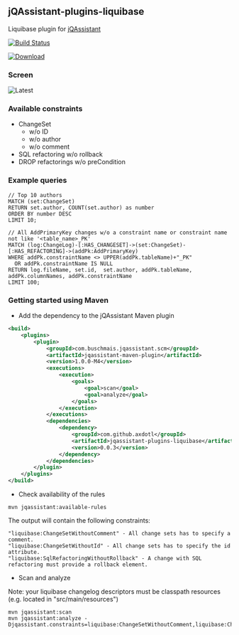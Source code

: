 ## jQAssistant-plugins-liquibase

Liquibase plugin for [jQAssistant](https://jqassistant.org)

[![Build Status](https://travis-ci.org/axdotl/jqassistant-plugins-liquibase.svg)](https://travis-ci.org/axdotl/jqassistant-plugins-liquibase)

[ ![Download](https://api.bintray.com/packages/axdotl/maven/jqassistant-plugins-liquibase/images/download.svg) ](https://bintray.com/axdotl/maven/jqassistant-plugins-liquibase/_latestVersion)

### Screen
![Latest](https://github.com/axdotl/jqassistant-plugins-liquibase/blob/master/liquibase/screens/latest.png)

### Available constraints
* ChangeSet
  * w/o ID
  * w/o author
  * w/o comment
* SQL refactoring w/o rollback
* DROP refactorings w/o preCondition


### Example queries
```
// Top 10 authors
MATCH (set:ChangeSet)
RETURN set.author, COUNT(set.author) as number
ORDER BY number DESC
LIMIT 10;

// All AddPrimaryKey changes w/o a constraint name or constraint name not like '<table_name>_PK'
MATCH (log:ChangeLog)-[:HAS_CHANGESET]->(set:ChangeSet)-[:HAS_REFACTORING]->(addPk:AddPrimaryKey)
WHERE addPk.constraintName <> UPPER(addPk.tableName)+"_PK"
  OR addPk.constraintName IS NULL
RETURN log.fileName, set.id,  set.author, addPk.tableName, addPk.columnNames, addPk.constraintName
LIMIT 100;
```

### Getting started using Maven

* Add the dependency to the jQAssistant Maven plugin

```xml
<build>
	<plugins>
		<plugin>
			<groupId>com.buschmais.jqassistant.scm</groupId>
			<artifactId>jqassistant-maven-plugin</artifactId>
			<version>1.0.0-M4</version>
			<executions>
				<execution>
					<goals>
						<goal>scan</goal>
						<goal>analyze</goal>
					</goals>
				</execution>
			</executions>
			<dependencies>
				<dependency>
					<groupId>com.github.axdotl</groupId>
					<artifactId>jqassistant-plugins-liquibase</artifactId>
					<version>0.0.3</version>
				</dependency>
			</dependencies>
		</plugin>
	</plugins>
</build>
```

* Check availability of the rules

```
mvn jqassistant:available-rules
```

The output will contain the following constraints:

```
"liquibase:ChangeSetWithoutComment" - All change sets has to specify a comment.
"liquibase:ChangeSetWithoutId" - All change sets has to specify the id attribute.
"liquibase:SqlRefactoringWithoutRollback" - A change with SQL refactoring must provide a rollback element.
```

* Scan and analyze

Note: your liquibase changelog descriptors must be classpath resources (e.g. located in "src/main/resources")

```
mvn jqassistant:scan
mvn jqassistant:analyze -Djqassistant.constraints=liquibase:ChangeSetWithoutComment,liquibase:ChangeSetWithoutId,liquibase:SqlRefactoringWithoutRollback
```
